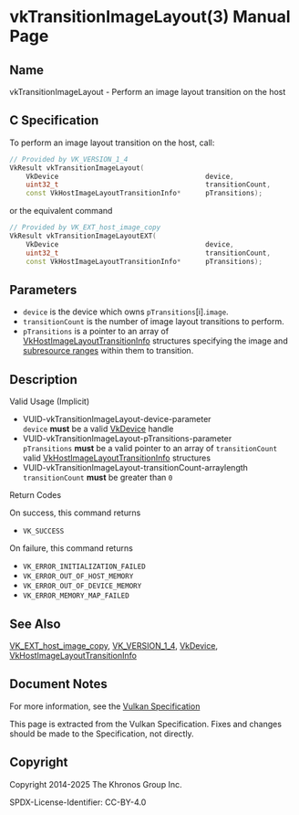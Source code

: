 # vkTransitionImageLayout(3) Manual Page

## Name

vkTransitionImageLayout - Perform an image layout transition on the host



## [](#_c_specification)C Specification

To perform an image layout transition on the host, call:

```c++
// Provided by VK_VERSION_1_4
VkResult vkTransitionImageLayout(
    VkDevice                                    device,
    uint32_t                                    transitionCount,
    const VkHostImageLayoutTransitionInfo*      pTransitions);
```

or the equivalent command

```c++
// Provided by VK_EXT_host_image_copy
VkResult vkTransitionImageLayoutEXT(
    VkDevice                                    device,
    uint32_t                                    transitionCount,
    const VkHostImageLayoutTransitionInfo*      pTransitions);
```

## [](#_parameters)Parameters

- `device` is the device which owns `pTransitions`\[i].`image`.
- `transitionCount` is the number of image layout transitions to perform.
- `pTransitions` is a pointer to an array of [VkHostImageLayoutTransitionInfo](https://registry.khronos.org/vulkan/specs/latest/man/html/VkHostImageLayoutTransitionInfo.html) structures specifying the image and [subresource ranges](https://registry.khronos.org/vulkan/specs/latest/html/vkspec.html#resources-image-views) within them to transition.

## [](#_description)Description

Valid Usage (Implicit)

- [](#VUID-vkTransitionImageLayout-device-parameter)VUID-vkTransitionImageLayout-device-parameter  
  `device` **must** be a valid [VkDevice](https://registry.khronos.org/vulkan/specs/latest/man/html/VkDevice.html) handle
- [](#VUID-vkTransitionImageLayout-pTransitions-parameter)VUID-vkTransitionImageLayout-pTransitions-parameter  
  `pTransitions` **must** be a valid pointer to an array of `transitionCount` valid [VkHostImageLayoutTransitionInfo](https://registry.khronos.org/vulkan/specs/latest/man/html/VkHostImageLayoutTransitionInfo.html) structures
- [](#VUID-vkTransitionImageLayout-transitionCount-arraylength)VUID-vkTransitionImageLayout-transitionCount-arraylength  
  `transitionCount` **must** be greater than `0`

Return Codes

On success, this command returns

- `VK_SUCCESS`

On failure, this command returns

- `VK_ERROR_INITIALIZATION_FAILED`
- `VK_ERROR_OUT_OF_HOST_MEMORY`
- `VK_ERROR_OUT_OF_DEVICE_MEMORY`
- `VK_ERROR_MEMORY_MAP_FAILED`

## [](#_see_also)See Also

[VK\_EXT\_host\_image\_copy](https://registry.khronos.org/vulkan/specs/latest/man/html/VK_EXT_host_image_copy.html), [VK\_VERSION\_1\_4](https://registry.khronos.org/vulkan/specs/latest/man/html/VK_VERSION_1_4.html), [VkDevice](https://registry.khronos.org/vulkan/specs/latest/man/html/VkDevice.html), [VkHostImageLayoutTransitionInfo](https://registry.khronos.org/vulkan/specs/latest/man/html/VkHostImageLayoutTransitionInfo.html)

## [](#_document_notes)Document Notes

For more information, see the [Vulkan Specification](https://registry.khronos.org/vulkan/specs/latest/html/vkspec.html#vkTransitionImageLayout)

This page is extracted from the Vulkan Specification. Fixes and changes should be made to the Specification, not directly.

## [](#_copyright)Copyright

Copyright 2014-2025 The Khronos Group Inc.

SPDX-License-Identifier: CC-BY-4.0